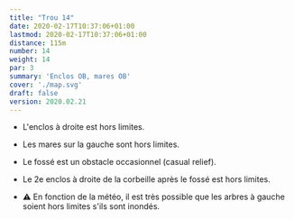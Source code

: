 ```yaml
---
title: "Trou 14"
date: 2020-02-17T10:37:06+01:00
lastmod: 2020-02-17T10:37:06+01:00
distance: 115m
number: 14
weight: 14
par: 3
summary: 'Enclos OB, mares OB'
cover: './map.svg'
draft: false
version: 2020.02.21
---
```


- L'enclos à droite est hors limites.
- Les mares sur la gauche sont hors limites.
- Le fossé est un obstacle occasionnel (casual relief).
- Le 2e enclos à droite de la corbeille après le fossé est hors limites.

- ⚠️ En fonction de la météo, il est très possible que les arbres à gauche soient hors limites s'ils sont inondés.

